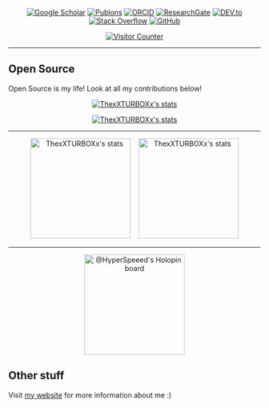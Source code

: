 <p align="center">
    <a href="https://scholar.google.com/citations?user=ZIxgpOEAAAAJ" target="_blank"><img alt="Google Scholar" src="https://img.shields.io/badge/-Google%20Scholar-8888ff?style=flat-square&logo=Google%20Scholar&logoColor=white"></a>
    <a href="https://publons.com/researcher/4366767/nico-mexis/" target="_blank"><img alt="Publons" src="https://img.shields.io/badge/-Publons-29527a?style=flat-square&logo=Publons&logoColor=white"></a>
    <a href="https://orcid.org/0000-0003-0181-7648" target="_blank"><img alt="ORCID" src="https://img.shields.io/badge/-ORCID-A6CE39?style=flat-square&logo=ORCID&logoColor=white"></a>
    <a href="https://www.researchgate.net/profile/Nico_Mexis" target="_blank"><img alt="ResearchGate" src="https://img.shields.io/badge/-ResearchGate-00CCBB?style=flat-square&logo=ResearchGate&logoColor=white"></a>
    <a href="https://dev.to/thexxturboxx" target="_blank"><img alt="DEV.to" src="https://img.shields.io/badge/-DEV.to-000000?style=flat-square&logo=DEV.to&logoColor=white"></a>
    <a href="https://stackoverflow.com/users/5894824/thexxturboxx" target="_blank"><img alt="Stack Overflow" src="https://img.shields.io/badge/-Stack%20Overflow-FE7A16?style=flat-square&logo=Stack-Overflow&logoColor=white"></a>
    <a href="https://github.com/ThexXTURBOXx" target="_blank"><img alt="GitHub" src="https://img.shields.io/badge/-@ThexXTURBOXx-000000?style=flat-square&logo=GitHub&logoColor=white"></a>
</p>

<p align="center">
    <a href="https://github.com/ThexXTURBOXx"><img alt="Visitor Counter" src="https://komarev.com/ghpvc/?username=ThexXTURBOXx&style=flat-square&color=red"></a>
</p>

---


## Open Source

Open Source is my life! Look at all my contributions below!


<p align="center">
  <a href="https://github.com/ThexXTURBOXx"><img src="https://github-profile-trophy.vercel.app/?username=ThexXTURBOXx&row=1&theme=tokyonight&no-bg=true" alt="ThexXTURBOXx's stats" /></a>
</p>

<p align="center">
  <a href="https://github.com/ThexXTURBOXx"><img src="https://github-readme-streak-stats.herokuapp.com/?user=ThexXTURBOXx&theme=tokyonight&background=00000000" alt="ThexXTURBOXx's stats" /></a>
</p>

---

<p align="center">
  <a href="https://github.com/ThexXTURBOXx"><img src="https://github-readme-stats.vercel.app/api/top-langs?username=ThexXTURBOXx&count_private=true&show_icons=true&locale=en&layout=compact&theme=tokyonight&bg_color=00000000" alt="ThexXTURBOXx's stats" height="200" /></a>&nbsp;&nbsp;&nbsp;
  <a href="https://github.com/ThexXTURBOXx"><img src="https://github-readme-stats.vercel.app/api?username=ThexXTURBOXx&show_icons=true&locale=en&include_all_commits=true&theme=tokyonight&bg_color=00000000" alt="ThexXTURBOXx's stats" height="200" /></a>
</p>

---

<p align="center">
  <a href="https://holopin.io/@HyperSpeeed"><img src="https://holopin.io/api/user/board?user=HyperSpeeed" alt="@HyperSpeeed's Holopin board" height="200" /></a>
</p>


## Other stuff

Visit [my website](https://nmexis.me/) for more information about me :)
